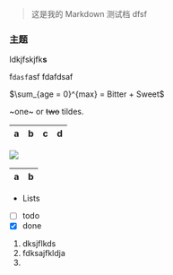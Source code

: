 > 这是我的 Markdown 测试档 dfsf


### 主题
ldkjfskjfk**s**

f`dasf`asf
fdafdsaf

$\sum_{age = 0}^{max} = Bitter + Sweet$


~one~ or ~~two~~ tildes.

| a | b  |  c |  d  |
| - | :- | -: | :-: |

![](https://i.stack.imgur.com/XlMz0.png?s=64&g=1)

| a | b |
| - | - |

* Lists
* [ ] todo
* [x] done

1. dksjflkds
2. fdksajfkldja
3. 


